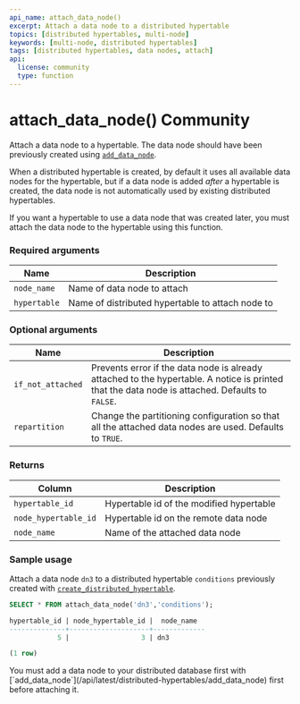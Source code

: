 ```yaml
---
api_name: attach_data_node()
excerpt: Attach a data node to a distributed hypertable
topics: [distributed hypertables, multi-node]
keywords: [multi-node, distributed hypertables]
tags: [distributed hypertables, data nodes, attach]
api:
  license: community
  type: function
---
```


# attach_data_node() <tag type="community">Community</tag>

Attach a data node to a hypertable. The data node should have been
previously created using [`add_data_node`][add_data_node].

When a distributed hypertable is created, by default it uses all
available data nodes for the hypertable, but if a data node is added
*after* a hypertable is created, the data node is not automatically
used by existing distributed hypertables.

If you want a hypertable to use a data node that was created later,
you must attach the data node to the hypertable using this
function.

### Required arguments

| Name              | Description                                   |
|-------------------|-----------------------------------------------|
| `node_name`       | Name of data node to attach             |
| `hypertable`      | Name of distributed hypertable to attach node to          |

### Optional arguments

| Name              | Description                                   |
|-------------------|-----------------------------------------------|
| `if_not_attached` | Prevents error if the data node is already attached to the hypertable. A notice is printed that the data node is attached. Defaults to `FALSE`. |
| `repartition`     | Change the partitioning configuration so that all the attached data nodes are used. Defaults to `TRUE`. |

### Returns

| Column               | Description                              |
|-------------------|-----------------------------------------------|
| `hypertable_id`      | Hypertable id of the modified hypertable |
| `node_hypertable_id` | Hypertable id on the remote data node    |
| `node_name`          | Name of the attached data node     |

### Sample usage

Attach a data node `dn3` to a distributed hypertable `conditions`
previously created with
[`create_distributed_hypertable`][create_distributed_hypertable].

```sql
SELECT * FROM attach_data_node('dn3','conditions');

hypertable_id | node_hypertable_id |  node_name
--------------+--------------------+-------------
            5 |                  3 | dn3

(1 row)
```

<highlight type="tip">
 You must add a data node to your distributed database first
with [`add_data_node`](/api/latest/distributed-hypertables/add_data_node) first before attaching it.
</highlight>

[add_data_node]: /api/:currentVersion:/distributed-hypertables/add_data_node/
[create_distributed_hypertable]: /api/:currentVersion:/distributed-hypertables/create_distributed_hypertable/
